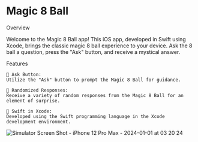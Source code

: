 # Magic 8 Ball

Overview

Welcome to the Magic 8 Ball app! This iOS app, developed in Swift using Xcode, brings the classic magic 8 ball experience to your device. Ask the 8 ball a question, press the "Ask" button, and receive a mystical answer.


Features

    🤔 Ask Button:
    Utilize the "Ask" button to prompt the Magic 8 Ball for guidance.

    🎱 Randomized Responses:
    Receive a variety of random responses from the Magic 8 Ball for an element of surprise.

    📱 Swift in Xcode:
    Developed using the Swift programming language in the Xcode development environment.


![Simulator Screen Shot - iPhone 12 Pro Max - 2024-01-01 at 03 20 24](https://github.com/ZakiZughbi/Magic8Ball/assets/39328307/cc576f9a-00f3-4cce-b2e0-5ed6a758d181)
